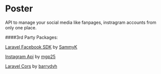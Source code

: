 # Poster

API to manage your social media like fanpages, instragram accounts from only one place.
 
 ####3rd Party Packages:
 
 [Laravel Facebook SDK](https://github.com/SammyK/LaravelFacebookSdk#making-requests-to-facebook) by [SammyK](https://github.com/SammyK)
 
 [Instagram Api](https://github.com/mgp25/Instagram-API/wiki) by [mgp25](https://github.com/mgp25)
 
 [Laravel Cors](https://github.com/barryvdh/laravel-cors) by [barrydvh](https://github.com/barryvdh)